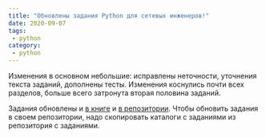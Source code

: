 ```yaml
---
title: "Обновлены задания Python для сетевых инженеров!"
date: 2020-09-07
tags:
 - python
category:
 - python
---
```



Изменения в основном небольшие: исправлены неточности, уточнения текста заданий, дополнены тесты. Изменения коснулись почти всех разделов, больше всего затронута вторая половина заданий.

Задания обновлены и [в книге](https://pyneng.readthedocs.io/) и [в репозитории](https://github.com/natenka/pyneng-examples-exercises).
Чтобы обновить задания в своем репозитории, надо скопировать каталоги с заданиями из репозитория с заданиями.
